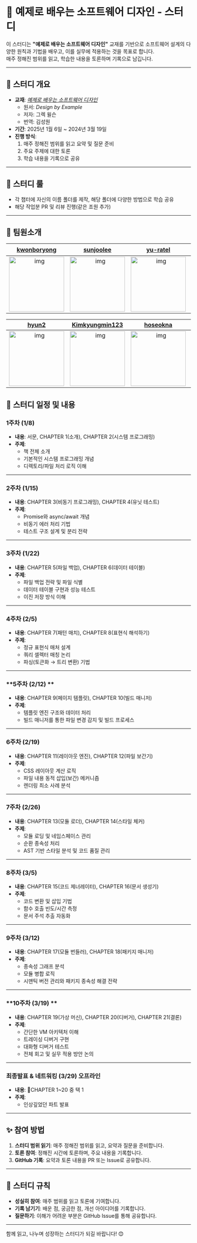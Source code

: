 # 📘 예제로 배우는 소프트웨어 디자인 - 스터디

이 스터디는 **"예제로 배우는 소프트웨어 디자인"** 교재를 기반으로 소프트웨어 설계의 다양한 원칙과 기법을 배우고, 이를 실무에 적용하는 것을 목표로 합니다.  
매주 정해진 범위를 읽고, 학습한 내용을 토론하며 기록으로 남깁니다.

---

## 📖 스터디 개요  
- **교재**: [*예제로 배우는 소프트웨어 디자인*](https://product.kyobobook.co.kr/detail/S000214608148)  
  - 원서: *Design by Example*  
  - 저자: 그렉 윌슨  
  - 번역: 김성원  
- **기간**: 2025년 1월 6일 ~ 2024년 3월 19일  
- **진행 방식**:  
  1. 매주 정해진 범위를 읽고 요약 및 질문 준비  
  2. 주요 주제에 대한 토론  
  3. 학습 내용을 기록으로 공유  

---

## 📖 스터디 룰
- 각 챕터에 자신의 이름 폴더를 제작, 해당 폴더에 다양한 방법으로 학습 공유
- 해당 작업분 PR 및 리뷰 진행(같은 조원 추가)


---


## 📌 팀원소개

|                                                       [kwonboryong](https://github.com/kwonboryong)                                                       |                                                                         [sunjoolee](https://github.com/sunjoolee)                                                                         |                                                       [yu-ratel](https://github.com/yu-ratel)                                                       |                                                       [ksh200070](https://github.com/ksh200070)                                                       |   [임시](https://github.com/임시)  |
| :---------------------------------------------------------------------------------------------------------------------: | :---------------------------------------------------------------------------------------------------------------------------------------------------------: | :---------------------------------------------------------------------------------------------------------------------: | :---------------------------------------------------------------------------------------------------------------------: | :---------------------------------------------------------------------------------------------------------------------: |
| [<img src="https://github.com/kwonboryong.png" alt="img" height="150px" width="150px" />](https://github.com/kwonboryong) | [<img src="https://github.com/sunjoolee.png" alt="img" height="150px" width="150px" />](https://github.com/sunjoolee) | [<img src="https://github.com/yu-ratel.png" alt="img" height="150px" width="150px" />](https://github.com/yu-ratel) | [<img src="https://github.com/ksh200070.png" alt="img" height="150px" width="150px" />](https://github.com/ksh200070) | [<img src="https://github.com/empty.png" alt="img" height="150px" width="150px" />](https://github.com/임시) |

|                                                       [hyun2](https://github.com/hyun2)                                                       |                                                                         [Kimkyungmin123](https://github.com/Kimkyungmin123)                                                                         |                                                       [hoseokna](https://github.com/hoseokna)                                                       |  [eunjeong90](https://github.com/eunjeong90)  |
| :---------------------------------------------------------------------------------------------------------------------: | :---------------------------------------------------------------------------------------------------------------------------------------------------------:  | :---------------------------------------------------------------------------------------------------------------------: | :---------------------------------------------------------------------------------------------------------------------: |
| [<img src="https://github.com/dhyun2.png" alt="img" height="150px" width="150px" />](https://github.com/hyun2) | [<img src="https://github.com/Kimkyungmin123.png" alt="img" height="150px" width="150px" />](https://github.com/Kimkyungmin123) | [<img src="https://github.com/hoseokna.png" alt="img" height="150px" width="150px" />](https://github.com/hoseokna) | [<img src="https://github.com/eunjeong90.png" alt="img" height="150px" width="150px" />](https://github.com/eunjeong90) |




## 📅 스터디 일정 및 내용  

### **1주차 (1/8)**
- **내용**: 서문, CHAPTER 1(소개), CHAPTER 2(시스템 프로그래밍)  
- **주제**:  
  - 책 전체 소개  
  - 기본적인 시스템 프로그래밍 개념  
  - 디렉토리/파일 처리 로직 이해  

---

### **2주차 (1/15)**
- **내용**: CHAPTER 3(비동기 프로그래밍), CHAPTER 4(유닛 테스트)  
- **주제**:  
  - Promise와 async/await 개념  
  - 비동기 에러 처리 기법  
  - 테스트 구조 설계 및 분리 전략  

---

### **3주차 (1/22)**
- **내용**: CHAPTER 5(파일 백업), CHAPTER 6(데이터 테이블)  
- **주제**:  
  - 파일 백업 전략 및 파일 식별  
  - 데이터 테이블 구현과 성능 테스트  
  - 이진 저장 방식 이해  

---

### **4주차 (2/5)**
- **내용**: CHAPTER 7(패턴 매치), CHAPTER 8(표현식 해석하기)  
- **주제**:  
  - 정규 표현식 매처 설계  
  - 쿼리 셀렉터 매칭 논리  
  - 파싱(토큰화 → 트리 변환) 기법  

---

### **5주차 (2/12) **
- **내용**: CHAPTER 9(페이지 템플릿), CHAPTER 10(빌드 매니저)  
- **주제**:  
  - 템플릿 엔진 구조와 데이터 처리  
  - 빌드 매니저를 통한 파일 변경 감지 및 빌드 프로세스  

---

### **6주차 (2/19)**
- **내용**: CHAPTER 11(레이아웃 엔진), CHAPTER 12(파일 보간기)  
- **주제**:  
  - CSS 레이아웃 계산 로직  
  - 파일 내용 동적 삽입(보간) 메커니즘  
  - 렌더링 최소 사례 분석  

---

### **7주차 (2/26)**
- **내용**: CHAPTER 13(모듈 로더), CHAPTER 14(스타일 체커)  
- **주제**:  
  - 모듈 로딩 및 네임스페이스 관리  
  - 순환 종속성 처리  
  - AST 기반 스타일 분석 및 코드 품질 관리  

---

### **8주차 (3/5)**
- **내용**: CHAPTER 15(코드 제너레이터), CHAPTER 16(문서 생성기)  
- **주제**:  
  - 코드 변환 및 삽입 기법  
  - 함수 호출 빈도/시간 측정  
  - 문서 주석 추출 자동화  

---

### **9주차 (3/12)**
- **내용**: CHAPTER 17(모듈 번들러), CHAPTER 18(패키지 매니저)  
- **주제**:  
  - 종속성 그래프 분석  
  - 모듈 병합 로직  
  - 시맨틱 버전 관리와 패키지 종속성 해결 전략  

---

### **10주차 (3/19) **
- **내용**: CHAPTER 19(가상 머신), CHAPTER 20(디버거), CHAPTER 21(결론)  
- **주제**:  
  - 간단한 VM 아키텍처 이해  
  - 트레이싱 디버거 구현  
  - 대화형 디버거 테스트  
  - 전체 회고 및 실무 적용 방안 논의  

---

### **최종발표 & 네트워킹 (3/29) 오프라인**
- **내용**: CHAPTER 1~20 중 택 1
- **주제**:  
  - 인상깊었던 파트 발표

---

## ✨ 참여 방법  
1. **스터디 범위 읽기**: 매주 정해진 범위를 읽고, 요약과 질문을 준비합니다.  
2. **토론 참여**: 정해진 시간에 토론하며, 주요 내용을 기록합니다.  
3. **GitHub 기록**: 요약과 토론 내용을 PR 또는 Issue로 공유합니다.  

---

## 📌 스터디 규칙  
- **성실히 참여**: 매주 범위를 읽고 토론에 기여합니다.  
- **기록 남기기**: 배운 점, 궁금한 점, 개선 아이디어를 기록합니다.  
- **질문하기**: 이해가 어려운 부분은 GitHub Issue를 통해 공유합니다.  

---

함께 읽고, 나누며 성장하는 스터디가 되길 바랍니다! 😊
